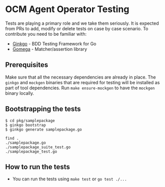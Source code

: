 # OCM Agent Operator Testing

Tests are playing a primary role and we take them seriously.
It is expected from PRs to add, modify or delete tests on case by case scenario.
To contribute you need to be familiar with:

* [Ginkgo](https://github.com/onsi/ginkgo) - BDD Testing Framework for Go
* [Gomega](https://onsi.github.io/gomega/) - Matcher/assertion library

## Prerequisites

Make sure that all the necessary dependencies are already in place. The `ginkgo` and `mockgen` binaries that are required for testing will be installed as part of tool dependencies. Run `make ensure-mockgen` to have the `mockgen` binary locally.

## Bootstrapping the tests

```shell
$ cd pkg/samplepackage
$ ginkgo bootstrap
$ ginkgo generate samplepackage.go

find .
./samplepackage.go
./samplepackage_suite_test.go
./samplepackage_test.go
```

## How to run the tests

* You can run the tests using `make test` or `go test ./...`

